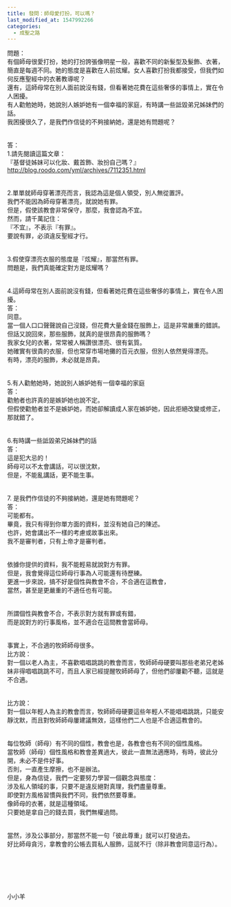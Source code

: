 ```yaml
---
title: 發問：師母愛打扮，可以嗎？
last_modified_at: 1547992266
categories:
  - 成聖之路
---
```


問題：<br>有個師母很愛打扮，她的打扮誇張像明星一般，喜歡不同的新髮型及髮飾、衣著，簡直是每週不同。她的態度是喜歡在人前炫耀。女人喜歡打扮我都接受，但我們如何反應聖經中的衣著教導呢？ <br>還有，這師母常在別人面前說沒有錢，但看著她花費在這些奢侈的事情上，實在令人困擾。<br>有人勸勉她時，她說別人嫉妒她有一個幸福的家庭，有時講一些詆毀弟兄姊妹們的話。<br>我困擾很久了，是我們作信徒的不夠接納她，還是她有問題呢？<br><br><!--more--><br>答：<br>1.請先閱讀這篇文章：<br>『基督徒姊妹可以化妝、戴首飾、妝扮自己嗎？』<br>http://blog.roodo.com/yml/archives/7112351.html<br> <br> <br>2.單單就師母穿著漂亮而言，我認為這是個人領受，別人無從置評。<br>我們不能因為師母穿著漂亮，就說她有罪。<br>但是，假使該教會非常保守，那麼，我會認為不宜。<br>然而，請千萬記住：<br>『不宜』，不表示『有罪』。<br>要說有罪，必須違反聖經才行。<br> <br> <br>3.假使穿漂亮衣服的態度是『炫耀』，那當然有罪。<br>問題是，我們真能確定對方是炫耀嗎？<br> <br> <br>4.這師母常在別人面前說沒有錢，但看著她花費在這些奢侈的事情上，實在令人困擾。<br>答：<br>同意。<br>當一個人口口聲聲說自己沒錢，但花費大量金錢在服飾上，這是非常嚴重的錯誤。<br>但話又說回來，那些服飾，就真的是很昂貴的服飾嗎？<br>我家女兒的衣著，常常被人稱讚很漂亮、很有氣質。<br>她確實有很貴的衣服，但也常穿市場地攤的百元衣服，但別人依然覺得漂亮。<br>有時，漂亮的服飾，未必就是昂貴。<br> <br> <br>5.有人勸勉她時，她說別人嫉妒她有一個幸福的家庭<br>答：<br>勸勉者也許真的是嫉妒她也說不定。<br>但假使勸勉者並不是嫉妒她，而她卻解讀成人家在嫉妒她，因此拒絕改變或修正，那就錯了。<br> <br> <br>6.有時講一些詆毀弟兄姊妹們的話<br>答：<br>這是犯大忌的！<br>師母可以不太會講話，可以很沈默，<br>但是，不能亂講話，更不能生事。<br> <br> <br>7. 是我們作信徒的不夠接納她，還是她有問題呢？<br>答：<br>可能都有。<br>畢竟，我只有得到你單方面的資料，並沒有她自己的陳述。<br>也許，她會講出不一樣的考慮或故事出來。<br>我不是審判者，只有上帝才是審判者。<br> <br><br>依據你提供的資料，我不能輕易就說對方有罪。<br>但是，我會覺得這位師母行事為人可能還有待歷練。<br>更進一步來說，搞不好是個性與教會不合，不合適在這教會，<br>當然，甚至是更嚴重的不適任也有可能。<br> <br><br>所謂個性與教會不合，不表示對方就有罪或有錯，<br>而是說對方的行事風格，並不適合在這間教會當師母。<br> <br><br>事實上，不合適的牧師師母很多。<br>比方說：<br>對一個以老人為主，不喜歡唱唱跳跳的教會而言，牧師師母硬要叫那些老弟兄老姊妹非得唱唱跳跳不可，而且人家已經提醒牧師師母了，但他們卻屢勸不聽，這就是不合適。<br><br> <br>比方說：<br>對一個以年輕人為主的教會而言，牧師師母硬要這些年輕人不能唱唱跳跳，只能安靜沈默，而且對牧師師母屢建議無效，這樣他們二人也是不合適這教會的。<br><br> <br>每位牧師（師母）有不同的個性，教會也是，各教會也有不同的個性風格。<br>當牧師（師母）個性風格和教會差異過大，彼此一直無法適應時，有時，彼此分開，未必不是件好事。<br>否則，一直產生摩擦，也不是辦法。<br>但是，身為信徒，我們一定要努力學習一個觀念與態度：<br>涉及私人領域的事，只要不是違反絕對真理，我們盡量尊重。<br>即使對方風格習慣與我們不同，我們依然要尊重。<br>像師母的衣著，就是這種領域。<br>只要她是拿自己的錢去買，我們無權過問。<br><br><br>當然，涉及公事部分，那當然不能一句「彼此尊重」就可以打發過去。<br>好比師母貪污，拿教會的公帳去買私人服飾，這就不行（除非教會同意這行為）。<br> <br><br><br><br><br><br>小小羊<br><br><br><br><br><br><br><br>
